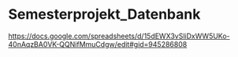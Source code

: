 # Semesterprojekt_Datenbank

https://docs.google.com/spreadsheets/d/15dEWX3vSliDxWW5UKo-40nAqzBA0VK-QQNifMmuCdgw/edit#gid=945286808
